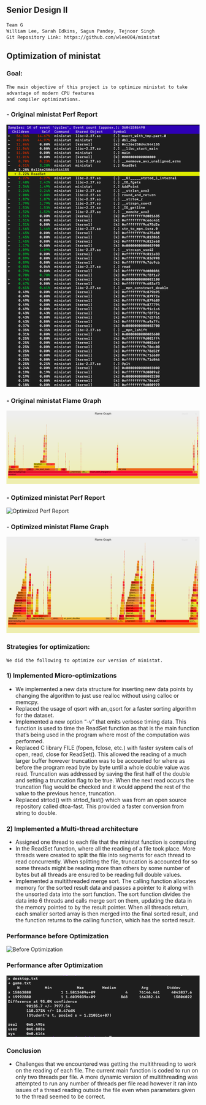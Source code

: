 ## Senior Design II
 	Team G
 	William Lee, Sarah Edkins, Sagun Pandey, Tejnoor Singh
 	Git Repository Link: https://github.com/wlee004/ministat

## Optimization of ministat
### Goal:
	The main objective of this project is to optimize ministat to take advantage of modern CPU features
	and compiler optimizations.

### - Original ministat Perf Report
![Original Perf Report](https://github.com/wlee004/ministat/blob/master/screenshots/Original_perf1.png)
<!---![Original Perf Report](https://github.com/wlee004/ministat/blob/master/screenshots/Original_perf2.png)--->

### - Original ministat Flame Graph
![Original Flamegraph](https://github.com/wlee004/ministat/blob/master/screenshots/perf-ministat.svg)

### - Optimized ministat Perf Report
![Optimized Perf Report](https://github.com/wlee004/ministat/blob/master/screenshots/Optimized/Optimizedperf1.png)
<!--- ![Optimized Perf Report](https://github.com/wlee004/ministat/blob/master/screenshots/Optimized/Optimizedperf2.png)--->

### - Optimized ministat Flame Graph
![Optimized Flamegraph](https://github.com/wlee004/ministat/blob/master/screenshots/Optimized/perf-ministat.svg)

### Strategies for optimization:
	We did the following to optimize our version of ministat.
	
### 1) Implemented Micro-optimizations

- We implemented a new data structure for inserting new data points by changing the algorithm to just use realloc without using calloc or memcpy.
- Replaced the usage of qsort with an_qsort for a faster sorting algorithm for the dataset.
- Implemented a new option “-v” that emits verbose timing data. This function is used to time the ReadSet function as that is the main function that’s being used in the program where most of the computation was performed.
- Replaced C library FILE (fopen, fclose, etc.) with faster system calls of open, read, close for ReadSet(). This allowed the reading of a much larger buffer however truncation was to be accounted for where as before the program read byte by byte until a whole double value was read.
Truncation was addressed by saving the first half of the double and setting a truncation flag to be true. When the next read occurs the truncation flag would be checked and it would append the rest of the value to the previous hence, truncation. 
- Replaced strtod() with strtod_fast() which was from an open source repository called dtoa-fast. This provided a faster conversion from string to double.

### 2) Implemented a Multi-thread architecture

- Assigned one thread to each file that the ministat function is computing
- In the ReadSet function, where all the reading of a file took place. More threads were created to split the file into segments for each thread to read concurrently. When splitting the file, truncation is accounted for so some threads might be reading more than others by some number of bytes but all threads are ensured to be reading full double values.
- Implemented a multithreaded merge sort. The calling function allocates memory for the sorted result data and passes a pointer to it along with the unsorted data into the sort function. The sort function divides the data into 6 threads and calls merge sort on them, updating the data in the memory pointed to by the result pointer. When all threads return, each smaller sorted array is then merged into the final sorted result, and the function returns to the calling function, which has the sorted result.  

### Performance before Optimization
![Before Optimization](https://github.com/wlee004/ministat/blob/master/screenshots/OriginalPerformance.png)


### Performance after Optimization
![After Optimization](https://github.com/wlee004/ministat/blob/master/screenshots/Optimized/OptimizedPerformance.png)

### Conclusion

- Challenges that we encountered was getting the multithreading to work on the reading of each file. The current main function is coded to run on only two threads per file. A more dynamic version of multithreading was attempted to run any number of threads per file read however it ran into issues of a thread reading outside the file even when parameters given to the thread seemed to be correct. 

